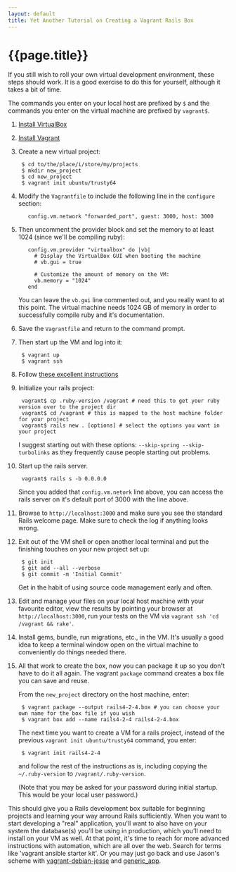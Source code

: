 ```yaml
---
layout: default
title: Yet Another Tutorial on Creating a Vagrant Rails Box
---
```


# {{page.title}}

If you still wish to roll your own virtual development environment, these steps should work.
It is a good exercise to do this for yourself, although it takes a bit of time.

The commands you enter on your local host are prefixed by `$` and the commands you enter on the virtual machine are prefixed by `vagrant$`.


1. [Install VirtualBox](https://www.virtualbox.org/wiki/Downloads)
2. [Install Vagrant](https://www.vagrantup.com/)
3. Create a new virtual project:

        $ cd to/the/place/i/store/my/projects
        $ mkdir new_project
        $ cd new_project
        $ vagrant init ubuntu/trusty64

3. Modify the `Vagrantfile` to include the following line in the `configure` section:

          config.vm.network "forwarded_port", guest: 3000, host: 3000

3. Then uncomment the provider block and set the memory to at least 1024 (since we'll be compiling ruby):

          config.vm.provider "virtualbox" do |vb|
            # Display the VirtualBox GUI when booting the machine
            # vb.gui = true

            # Customize the amount of memory on the VM:
            vb.memory = "1024"
          end

    You can leave the `vb.gui` line commented out, and you really want to at this point.
    The virtual machine needs 1024 GB of memory in order to successfully compile ruby and it's documentation.

3. Save the `Vagrantfile` and return to the command prompt.

3. Then start up the VM and log into it:

        $ vagrant up
        $ vagrant ssh

4. Follow [these excellent instructions](http://ryanbigg.com/2014/10/ubuntu-ruby-ruby-install-chruby-and-you/)
5. Initialize your rails project:

        vagrant$ cp .ruby-version /vagrant # need this to get your ruby version over to the project dir
        vagrant$ cd /vagrant # this is mapped to the host machine folder for your project
        vagrant$ rails new . [options] # select the options you want in your project

    I suggest starting out with these options: `--skip-spring --skip-turbolinks` as they frequently cause people starting out problems.

6. Start up the rails server.

        vagrant$ rails s -b 0.0.0.0

    Since you added that `config.vm.netork` line above, you can access the rails server on it's default port of 3000 with the line above.


6. Browse to `http://localhost:3000` and make sure you see the standard Rails welcome page. Make sure to check the log if anything looks wrong.

7. Exit out of the VM shell or open another local terminal and put the finishing touches on your new project set up:

        $ git init
        $ git add --all --verbose
        $ git commit -m 'Initial Commit'

    Get in the habit of using source code management early and often.

7. Edit and manage your files on your local host machine with your favourite editor, view the results by pointing your browser at `http://localhost:3000`, run your tests on the VM via `vagrant ssh 'cd /vagrant && rake'`.

8. Install gems, bundle, run migrations, etc., in the VM. It's usually a good idea to keep a terminal window open on the virtual machine to conveniently do things needed there.


9. All that work to create the box, now you can package it up so you don't have to do it all again. The vagrant `package` command creates a box file you can save and reuse.

    From the `new_project` directory on the host machine, enter:

        $ vagrant package --output rails4-2-4.box # you can choose your own name for the box file if you wish
        $ vagrant box add --name rails4-2-4 rails4-2-4.box

    The next time you want to create a VM for a rails project, instead of the previous `vagrant init ubuntu/trusty64` command, you enter:

        $ vagrant init rails4-2-4

    and follow the rest of the instructions as is, including copying the `~/.ruby-version` to `/vagrant/.ruby-version`.

    (Note that you may be asked for your password during initial startup. This would be your local user password.)

This should give you a Rails development box suitable for beginning projects and learning your way arround Rails sufficiently. When you want to start developing a "real" application, you'll want to also have on your system the database(s) you'll be using in production, which you'll need to install on your VM as well. At that point, it's time to reach for more advanced instructions with automation, which are all over the web. Search for terms like 'vagrant ansible starter kit'. Or you may just go back and use Jason's scheme with [vagrant-debian-jesse](https://github.com/jhsu802701/vagrant-debian-jessie) and [generic_app](https://github.com/jhsu802701/generic_app).
